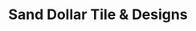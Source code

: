 ---
title: "Sand Dollar Tile & Designs"
url: /sarasota/sand-dollar-tile-und-designs/
shop: Fliesen
---